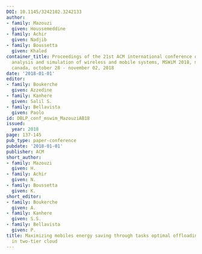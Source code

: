 ```yaml
---
DOI: 10.1145/3242102.3242133
author:
- family: Mazouzi
  given: Houssemeddine
- family: Achir
  given: Nadjib
- family: Boussetta
  given: Khaled
container_title: Proceedings of the 21st ACM international conference on modeling,
  analysis and simulation of wireless and mobile systems, MSWiM 2018, montreal, QC,
  canada, october 28 - november 02, 2018
date: '2018-01-01'
editor:
- family: Boukerche
  given: Azzedine
- family: Kanhere
  given: Salil S.
- family: Bellavista
  given: Paolo
id: DBLP_conf_mswim_MazouziAB18
issued:
  year: 2018
page: 137-145
pub_type: paper-conference
pubdate: '2018-01-01'
publisher: ACM
short_author:
- family: Mazouzi
  given: H.
- family: Achir
  given: N.
- family: Boussetta
  given: K.
short_editor:
- family: Boukerche
  given: A.
- family: Kanhere
  given: S.S.
- family: Bellavista
  given: P.
title: Maximizing mobiles energy saving through tasks optimal offloading placement
  in two-tier cloud
---
```

